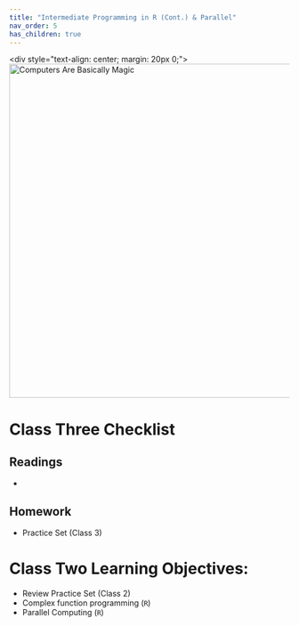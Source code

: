 ```yaml
---
title: "Intermediate Programming in R (Cont.) & Parallel"
nav_order: 5
has_children: true
---
```


\<div style="text-align: center; margin: 20px 0;">
  <a href="#img-cheat1">
    <img src="{{ site.baseurl }}/assets/images/computer_magic.jpg" 
         alt="Computers Are Basically Magic" width="600"/>
  </a>
</div>

# Class Three Checklist 

## Readings

- 


## Homework

- Practice Set (Class 3)

# Class Two Learning Objectives: 

- Review Practice Set (Class 2) 
- Complex function programming (<code>R</code>)
- Parallel Computing (<code>R</code>)
